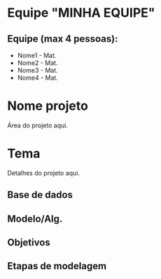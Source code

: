 # Equipe "MINHA EQUIPE"

## Equipe (max 4 pessoas):
- Nome1 - Mat.
- Nome2 - Mat.
- Nome3 - Mat.
- Nome4 - Mat.

# Nome projeto
Área do projeto aqui.

# Tema
Detalhes do projeto aqui.

## Base de dados
## Modelo/Alg.
## Objetivos
## Etapas de modelagem
